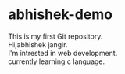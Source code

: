 # abhishek-demo
This is my first Git repository.
<br>
Hi,abhishek jangir.
<br>
I'm intrested in web development.
<br>
currently learning c language.
